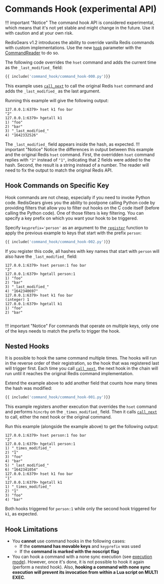 # Commands Hook (experimental API)
 
!!! important "Notice"
    The command hook API is considered experimental, which means that it's not yet stable and might change in the future. Use it with caution and at your own risk.
 
RedisGears v1.2 introduces the ability to override vanilla Redis commands with custom implementations. Use the new [`hook`]() parameter with the [CommandReader](readers.md#commandreader) to do so.

The following code overrides the `hset` command and adds the current time as the `_last_modified_` field:
```python
{{ include('command_hook/command_hook-000.py')}}
```
 
This example uses [`call_next`]() to call the original Redis `hset` command and adds the `_last_modified_` as the last argument. 

Running this example will give the following output:
```
127.0.0.1:6379> hset k1 foo bar
"2"
127.0.0.1:6379> hgetall k1
1) "foo"
2) "bar"
3) "_last_modified_"
4) "1642332526"
```
 
The `_last_modified_` field appears inside the hash, as expected.
!!! important "Notice"
    Notice the differences in output between this example and the original Redis `hset` command.
    First, the overridden `hset` command replies with `"2"` instead of `"1"`, indicating that 2 fields were added to the hash. Second, the result is a string instead of a number. The reader will need to fix the output to match the original Redis API.
 
## Hook Commands on Specific Key
Hook commands are not cheap, especially if you need to invoke Python code. RedisGears gives you the ability to postpone calling Python code by providing filters that allow you to filter out hooks on the C code itself (before calling the Python code). One of those filters is key filtering. You can specify a key prefix on which you want your hook to be triggered.

Specify `keyprefix='person'` as an argument to the [`register`](functions.md#register) function to apply the previous example to keys that start with the prefix `person`:
```python
{{ include('command_hook/command_hook-002.py')}}
```
 
If you register this code, all hashes with key names that start with `person` will also have the `_last_modified_` field:
```
127.0.0.1:6379> hset person:1 foo bar
"2"
127.0.0.1:6379> hgetall person:1
1) "foo"
2) "bar"
3) "_last_modified_"
4) "1642340697"
127.0.0.1:6379> hset k1 foo bar
(integer) 1
127.0.0.1:6379> hgetall k1
1) "foo"
2) "bar"
 
```
 
!!! important "Notice"
    For commands that operate on multiple keys, only one of the keys needs to match the prefix to trigger the hook.
 
## Nested Hooks
 
It is possible to hook the same command multiple times. The hooks will run in the reverse order of their registration, so the hook that was registered last will trigger first. Each time you call [`call_next`](), the next hook in the chain will run until it reaches the original Redis command implementation.

Extend the example above to add another field that counts how many times the hash was modified:
```python
{{ include('command_hook/command_hook-001.py')}}
```
 
This example registers another execution that overrides the `hset` command and performs `hincrby` on the `_times_modified_` field. Then it calls [`call_next`]() to call, either the next hook or the original command.

Run this example (alongside the example above) to get the following output:
```
127.0.0.1:6379> hset person:1 foo bar
"2"
127.0.0.1:6379> hgetall person:1
1) "_times_modified_"
2) "1"
3) "foo"
4) "bar"
5) "_last_modified_"
6) "1642341054"
127.0.0.1:6379> hset k1 foo bar
"1"
127.0.0.1:6379> hgetall k1
1) "_times_modified_"
2) "1"
3) "foo"
4) "bar"
```
 
Both hooks triggered for `person:1` while only the second hook triggered for `k1`, as expected.
 
## Hook Limitations 
* You **cannot** use command hooks in the following cases:
    * If the **command has movable keys** and `keyprefix` was used
    * If the **command is marked with the noscript flag**
* You can hook a command with a none sync execution (see [execution mode](file:///home/meir/work/RedisGears/site/async_await_doc/functions.html#register)). However, once it's done, it is not possible to hook it again (perform a nested hook). Also, **hooking a command with none sync execution will prevent its invocation from within a Lua script on MULTI EXEC**.
 

